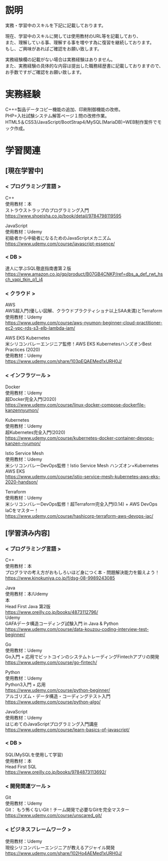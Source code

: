# 説明
実務・学習中のスキルを下記に記載しております。<br>

現在、学習中のスキルに関しては使用教材のURL等を記載しており、<br>
また、理解している事、理解する事を増やす為に復習を継続しております。<br>
もし、ご興味があればご確認をお願い致します。

実務経験欄の記載がない場合は実務経験はありません。<br>
また、実務経験の具体的な内容は提出した職務経歴書に記載しておりますので、<br>
お手数ですがご確認をお願い致します。<br>

# 実務経験
C++=製品データコピー機能の追加、印刷制御機能の改修。<br>
PHP=入社試験システム解答ページ１問の改修作業。<br>
HTML5＆CSS3/JavaScript/BootStrap4/MySQL(MariaDB)=WEB制作案件でモック作成。


# 学習関連
## [現在学習中]
### < プログラミング言語 >
C++<br>
使用教材：本<br>
ストラウストラップのプログラミング入門<br>
https://www.shoeisha.co.jp/book/detail/9784798119595<br>

JavaScript<br>
使用教材：Udemy<br>
初級者から中級者になるためのJavaScriptメカニズム<br>
https://www.udemy.com/course/javascript-essence/


### < DB >
達人に学ぶSQL徹底指南書第２版<br>
https://www.amazon.co.jp/gp/product/B07GB4CNKP/ref=dbs_a_def_rwt_hsch_vapi_tkin_p1_i4<br>

### < クラウド >
AWS<br>
AWS超入門(優しい図解、クラウドプラクティショナ以上SAA未満)とTerraform<br>
使用教材：Udemy<br>
https://www.udemy.com/course/aws-nyumon-beginner-cloud-practitioner-ec2-vpc-rds-s3-elb-lambda-iam/<br>

AWS EKS Kubernetes<br>
米シリコンバレーエンジニア監修！AWS EKS KubernetesハンズオンBest Practices (2020)<br>
使用教材：Udemy<br>
https://www.udemy.com/share/103pEQAEMed1xURH0J/

### < インフラツール >
Docker<br>
使用教材：Udemy<br>
超Docker完全入門(2020)<br>
https://www.udemy.com/course/linux-docker-compose-dockerfile-kanzennyumon/<br>

Kubernetes<br>
使用教材：Udemy<br>
超Kubernetes完全入門(2020)<br>
https://www.udemy.com/course/kubernetes-docker-container-devops-kanzen-nyumon/<br>

Istio Service Mesh<br>
使用教材：Udemy<br>
米シリコンバレーDevOps監修！Istio Service Mesh ハンズオン+Kubernetes AWS EKS<br>
https://www.udemy.com/course/istio-service-mesh-kubernetes-aws-eks-2020-handson/<br>

Terraform<br>
使用教材：Udemy<br>
米シリコンバレーDevOps監修！超Terraform完全入門(0.14) + AWS DevOps IaCをマスター！<br>
https://www.udemy.com/course/hashicorp-terraform-aws-devops-iac/<br>


## [学習済み内容]
### < プログラミング言語 >
C++<br>
使用教材：本<br>
プログラマの考え方がおもしろいほど身につく本 - 問題解決能力を鍛えよう！<br>
https://www.kinokuniya.co.jp/f/dsg-08-9989243085<br>

Java<br>
使用教材：本/Udemy<br>
本<br>
Head First Java 第2版<br>
https://www.oreilly.co.jp/books/4873112796/<br>
Udemy<br>
GAFAデータ構造コーディング試験入門 in Java & Python<br>
https://www.udemy.com/course/data-kouzou-coding-interview-test-beginner/<br>

Go<br>
使用教材：Udemy<br>
Go入門 + 応用でビットコインのシステムトレーディングFintechアプリの開発<br>
https://www.udemy.com/course/go-fintech/<br>

Python<br>
使用教材：Udemy<br>
Python3入門 + 応用<br>
https://www.udemy.com/course/python-beginner/<br>
アルゴリズム・データ構造・コーディングテスト入門<br>
https://www.udemy.com/course/python-algo/<br>

JavaScript<br>
使用教材：Udemy<br>
はじめてのJavaScriptプログラミング入門講座<br>
https://www.udemy.com/course/learn-basics-of-javascript/<br>
  
### < DB >
SQL(MySQLを使用して学習)<br>
使用教材：本<br>
Head First SQL<br>
https://www.oreilly.co.jp/books/9784873113692/<br>

### < 開発関連ツール >
Git<br>
使用教材：Udemy<br>
Git： もう怖くないGit！チーム開発で必要なGitを完全マスター<br>
https://www.udemy.com/course/unscared_git/<br>

### < ビジネスフレームワーク >
使用教材：Udemy<br>
現役シリコンバレーエンジニアが教えるアジャイル開発<br>
https://www.udemy.com/share/102Ho4AEMed1xURH0J/<br>
